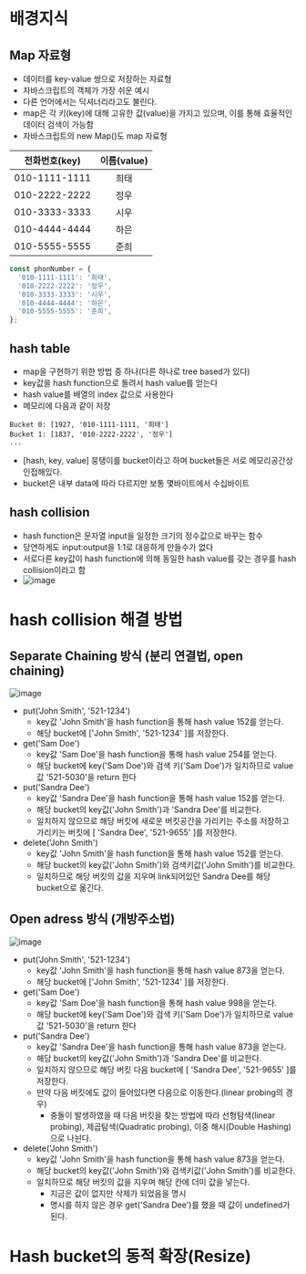 # 배경지식

## Map 자료형

- 데이터를 key-value 쌍으로 저장하는 자료형
- 자바스크립트의 객체가 가장 쉬운 예시
- 다른 언어에서는 딕셔너리라고도 불린다.
- map은 각 키(key)에 대해 고유한 값(value)을 가지고 있으며, 이를 통해 효율적인 데이터 검색이 가능함
- 자바스크립트의 new Map()도 map 자료형

| 전화번호(key) | 이름(value) |
| :-----------: | :---------: |
| 010-1111-1111 |    희태     |
| 010-2222-2222 |    정우     |
| 010-3333-3333 |    시우     |
| 010-4444-4444 |    하은     |
| 010-5555-5555 |    준희     |

```js
const phonNumber = {
  '010-1111-1111': '희태',
  '010-2222-2222': '정우',
  '010-3333-3333': '시우',
  '010-4444-4444': '하은',
  '010-5555-5555': '준희',
};
```

## hash table

- map을 구현하기 위한 방법 중 하나(다른 하나로 tree based가 있다)
- key값을 hash function으로 돌려서 hash value를 얻는다
- hash value를 배열의 index 값으로 사용한다
- 메모리에 다음과 같이 저장

```
Bucket 0: [1927, '010-1111-1111, '희태']
Bucket 1: [1837, '010-2222-2222', '정우']
...
```

- [hash, key, value] 뭉탱이를 bucket이라고 하며 bucket들은 서로 메모리공간상 인접해있다.
- bucket은 내부 data에 따라 다르지만 보통 몇바이트에서 수십바이트

## hash collision

- hash function은 문자열 input을 일정한 크기의 정수값으로 바꾸는 함수
- 당연하게도 input:output을 1:1로 대응하게 만들수가 없다
- 서로다른 key값이 hash function에 의해 동일한 hash value를 갖는 경우를 hash collision이라고 함
- ![image](https://github.com/CS-TeamStudy/CS_Study_for_Interview/assets/87072568/6f621067-ee83-4334-a673-c2a7532f4bdc)

# hash collision 해결 방법

## Separate Chaining 방식 (분리 연결법, open chaining)

![image](https://github.com/CS-TeamStudy/CS_Study_for_Interview/assets/87072568/79c7f921-6e59-4f25-8a3e-716f2f681fce)

- put('John Smith', '521-1234')
  - key값 'John Smith'을 hash function을 통해 hash value 152를 얻는다.
  - 해당 bucket에 ['John Smith', '521-1234' ]를 저장한다.
- get('Sam Doe')
  - key값 'Sam Doe'을 hash function을 통해 hash value 254를 얻는다.
  - 해당 bucket에 key('Sam Doe')와 검색 키('Sam Doe')가 일치하므로 value값 '521-5030'을 return 한다
- put('Sandra Dee')
  - key값 'Sandra Dee'을 hash function을 통해 hash value 152를 얻는다.
  - 해당 bucket의 key값('John Smith')과 'Sandra Dee'를 비교한다.
  - 일치하지 않으므로 해당 버킷에 새로운 버킷공간을 가리키는 주소를 저장하고 가리키는 버킷에 [ 'Sandra Dee', '521-9655' ]를 저장한다.
- delete('John Smith')
  - key값 'John Smith'을 hash function을 통해 hash value 152를 얻는다.
  - 해당 bucket의 key값('John Smith')와 검색키값('John Smith')를 비교한다.
  - 일치하므로 해당 버킷의 값을 지우며 link되어있던 Sandra Dee를 해당 bucket으로 옮긴다.

## Open adress 방식 (개방주소법)

![image](https://github.com/CS-TeamStudy/CS_Study_for_Interview/assets/87072568/017a55ec-9e9b-49a0-8204-8d2483a2f295)


- put('John Smith', '521-1234')
  - key값 'John Smith'을 hash function을 통해 hash value 873을 얻는다.
  - 해당 bucket에 ['John Smith', '521-1234' ]를 저장한다.
- get('Sam Doe')
  - key값 'Sam Doe'을 hash function을 통해 hash value 998을 얻는다.
  - 해당 bucket에 key('Sam Doe')와 검색 키('Sam Doe')가 일치하므로 value값 '521-5030'을 return 한다
- put('Sandra Dee')
  - key값 'Sandra Dee'을 hash function을 통해 hash value 873을 얻는다.
  - 해당 bucket의 key값('John Smith')과 'Sandra Dee'를 비교한다.
  - 일치하지 않으므로 해당 버킷 다음 bucket에 [ 'Sandra Dee', '521-9655' ]를 저장한다.
  - 만약 다음 버킷에도 값이 들어있다면 다음으로 이동한다.(linear probing의 경우)
    - 충돌이 발생하였을 때 다음 버킷을 찾는 방법에 따라 선형탐색(linear probing), 제곱탐색(Quadratic probing), 이중 해시(Double Hashing)으로 나뉜다.
- delete('John Smith')
  - key값 'John Smith'을 hash function을 통해 hash value 873을 얻는다.
  - 해당 bucket의 key값('John Smith')와 검색키값('John Smith')를 비교한다.
  - 일치하므로 해당 버킷의 값을 지우며 해당 칸에 더미 값을 넣는다.
    - 지금은 값이 없지만 삭제가 되었음을 명시
    - 명시를 하지 않은 경우 get('Sandra Dee')를 했을 때 값이 undefined가 된다.

# Hash bucket의 동적 확장(Resize)
